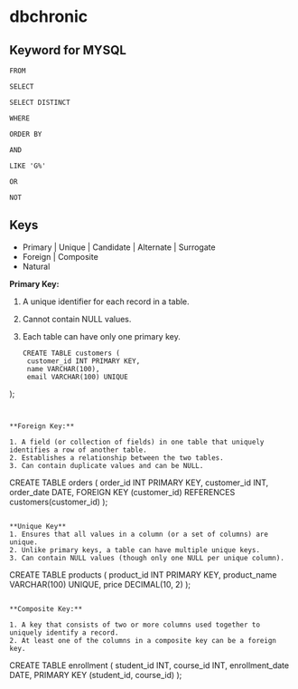 # dbchronic

## Keyword for MYSQL
```
FROM
```

```
SELECT
```

```
SELECT DISTINCT
```

```
WHERE
```

```
ORDER BY
```

```
AND
```

```
LIKE 'G%'
```

```
OR
```

```
NOT
```



## Keys

- Primary |  Unique |  Candidate | Alternate |  Surrogate 
- Foreign  |  Composite
- Natural

 **Primary Key:**

1. A unique identifier for each record in a table.
2. Cannot contain NULL values.
3. Each table can have only one primary key.

   ```
   CREATE TABLE customers (
    customer_id INT PRIMARY KEY,
    name VARCHAR(100),
    email VARCHAR(100) UNIQUE
);

   ```


 **Foreign Key:**

1. A field (or collection of fields) in one table that uniquely identifies a row of another table.
2. Establishes a relationship between the two tables.
3. Can contain duplicate values and can be NULL.

```
CREATE TABLE orders (
    order_id INT PRIMARY KEY,
    customer_id INT,
    order_date DATE,
    FOREIGN KEY (customer_id) REFERENCES customers(customer_id)
);
```

**Unique Key**
1. Ensures that all values in a column (or a set of columns) are unique.
2. Unlike primary keys, a table can have multiple unique keys.
3. Can contain NULL values (though only one NULL per unique column).

```
CREATE TABLE products (
    product_id INT PRIMARY KEY,
    product_name VARCHAR(100) UNIQUE,
    price DECIMAL(10, 2)
);
```

**Composite Key:**

1. A key that consists of two or more columns used together to uniquely identify a record.
2. At least one of the columns in a composite key can be a foreign key.

```
CREATE TABLE enrollment (
    student_id INT,
    course_id INT,
    enrollment_date DATE,
    PRIMARY KEY (student_id, course_id)
);
```



